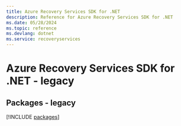 ```yaml
---
title: Azure Recovery Services SDK for .NET
description: Reference for Azure Recovery Services SDK for .NET
ms.date: 05/28/2024
ms.topic: reference
ms.devlang: dotnet
ms.service: recoveryservices
---
```

# Azure Recovery Services SDK for .NET - legacy
## Packages - legacy
[!INCLUDE [packages](recovery-services-index.md)]